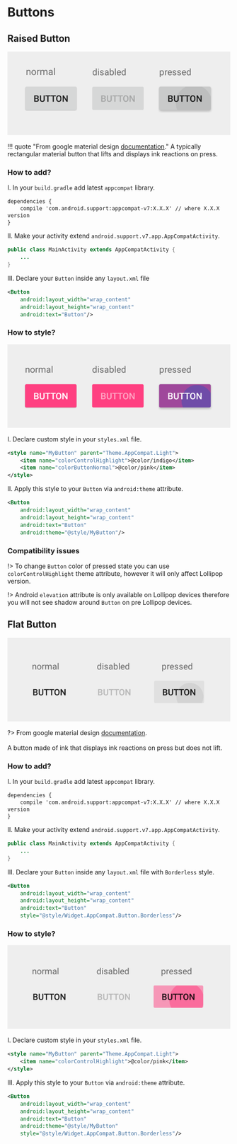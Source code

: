 # Buttons

## Raised Button

![](../images/raised-button-intro-v2.png)

!!! quote "From google material design [documentation](https://material.io/guidelines/components/buttons.html#buttons-raised-buttons)."
          A typically rectangular material button that lifts and displays ink reactions on press.

### How to add?

I. In your `build.gradle` add latest `appcompat` library.

```
dependencies {
    compile 'com.android.support:appcompat-v7:X.X.X' // where X.X.X version
}
```
II. Make your activity extend `android.support.v7.app.AppCompatActivity`.

```java
public class MainActivity extends AppCompatActivity {
    ...
}
```
III. Declare your `Button` inside any `layout.xml` file

```xml
<Button
    android:layout_width="wrap_content"
    android:layout_height="wrap_content"
    android:text="Button"/>
```

### How to style?

![](../images/raised-button-style-v2.png)

I. Declare custom style in your `styles.xml` file.

```xml
<style name="MyButton" parent="Theme.AppCompat.Light">
    <item name="colorControlHighlight">@color/indigo</item>
    <item name="colorButtonNormal">@color/pink</item>
</style>
```

II. Apply this style to your `Button` via `android:theme` attribute.

```xml
<Button
    android:layout_width="wrap_content"
    android:layout_height="wrap_content"
    android:text="Button"
    android:theme="@style/MyButton"/>
```

### Compatibility issues

!>  To change `Button` color of pressed state you can use `colorControlHighlight` theme attribute, however it will only affect Lollipop version.

!>  Android `elevation` attribute is only available on Lollipop devices therefore you will not see shadow around `Button` on pre Lollipop devices.

## Flat Button

![](../images/flat-button-intro-v2.png)

?> From google material design [documentation](https://material.io/guidelines/components/buttons.html#buttons-flat-buttons).
<br><br>A button made of ink that displays ink reactions on press but does not lift.

### How to add?

I. In your `build.gradle` add latest `appcompat` library.

```
dependencies {
    compile 'com.android.support:appcompat-v7:X.X.X' // where X.X.X version
}
```
II. Make your activity extend `android.support.v7.app.AppCompatActivity`.

```java
public class MainActivity extends AppCompatActivity {
    ...
}
```
III. Declare your `Button` inside any `layout.xml` file with `Borderless` style.

```xml
<Button
    android:layout_width="wrap_content"
    android:layout_height="wrap_content"
    android:text="Button"
    style="@style/Widget.AppCompat.Button.Borderless"/>
```

### How to style?

![](../images/flat-button-style-v2.png)

I. Declare custom style in your `styles.xml` file.

```xml
<style name="MyButton" parent="Theme.AppCompat.Light">
    <item name="colorControlHighlight">@color/pink</item>
</style>
```

III. Apply this style to your `Button` via `android:theme` attribute.

```xml
<Button
    android:layout_width="wrap_content"
    android:layout_height="wrap_content"
    android:text="Button"
    android:theme="@style/MyButton"
    style="@style/Widget.AppCompat.Button.Borderless"/>
```
